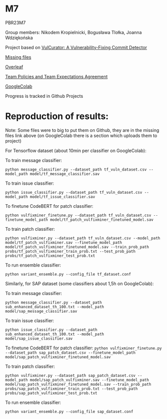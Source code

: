 # M7
PBR23M7

Group members: Nikodem Kropielnicki, Bogusława Tlołka, Joanna Wdziękońska

Project based on [VulCurator: A Vulnerability-Fixing Commit Detector](https://www.researchgate.net/publication/365271012_VulCurator_a_vulnerability-fixing_commit_detector)

[Missing files](https://drive.google.com/drive/folders/18usdkhUGGeJv-KajKBC3FLotrVKzw8oX?usp=sharing)

[Overleaf](https://www.overleaf.com/project/6401cbc79c98f06ccca972de)

[Team Policies and Team Expectations Agreement](https://docs.google.com/document/d/1NiMzeDmkhrVOwA-ww2HNvBGpNvi6pWlYKUMZcJOjwcc/edit?fbclid=IwAR0SU23NwHS6iq3GWpPhtfsw6Alw2vJIvw-Ev0GwSviptOUNEaUJNSfjK6I)

[GoogleColab](https://colab.research.google.com/drive/1AECPUDhOZEPUq2euqjAt7CRaEUZHo-O8#scrollTo=RcjCkM9xGdpe)

Progress is tracked in Github Projects

# Reproduction of results:

Note: Some files were to big to put them on Github, they are in the missing files link above (on GoogleColab there is a section which uploads them to project)

For Tensorflow dataset (about 10min per classifier on GoogleColab):

To train message classifier: 

`python message_classifier.py --dataset_path tf_vuln_dataset.csv --model_path model/tf_message_classifier.sav`

To train issue classifier:

`python issue_classifier.py --dataset_path tf_vuln_dataset.csv --model_path model/tf_issue_classifier.sav`

To finetune CodeBERT for patch classifier: 

`python vulfixminer_finetune.py --dataset_path tf_vuln_dataset.csv --finetune_model_path model/tf_patch_vulfixminer_finetuned_model.sav`

To train patch classifier: 

`python vulfixminer.py --dataset_path tf_vuln_dataset.csv --model_path model/tf_patch_vulfixminer.sav --finetune_model_path model/tf_patch_vulfixminer_finetuned_model.sav --train_prob_path probs/tf_patch_vulfixminer_train_prob.txt --test_prob_path probs/tf_patch_vulfixminer_test_prob.txt`

To run ensemble classifier: 

`python variant_ensemble.py --config_file tf_dataset.conf`

Similarly, for SAP dataset (some classifiers about 1,5h on GoogleColab):

To train message classifier: 

`python message_classifier.py --dataset_path sub_enhanced_dataset_th_100.txt --model_path model/sap_message_classifier.sav`

To train issue classifier: 

`python issue_classifier.py --dataset_path sub_enhanced_dataset_th_100.txt --model_path model/sap_issue_classifier.sav`

To finetune CodeBERT for patch classifier: 
`python vulfixminer_finetune.py --dataset_path sap_patch_dataset.csv --finetune_model_path model/sap_patch_vulfixminer_finetuned_model.sav`

To train patch classifier: 

`python vulfixminer.py --dataset_path sap_patch_dataset.csv --model_path model/sap_patch_vulfixminer.sav --finetune_model_path model/sap_patch_vulfixminer_finetuned_model.sav --train_prob_path probs/sap_patch_vulfixminer_train_prob.txt --test_prob_path probs/sap_patch_vulfixminer_test_prob.txt`

To run ensemble classifier: 

`python variant_ensemble.py --config_file sap_dataset.conf`
